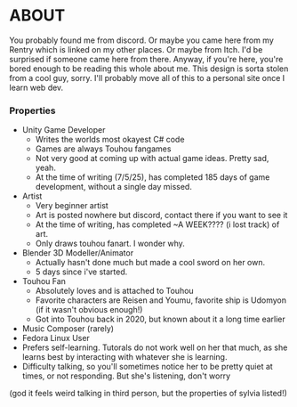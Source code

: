 # ABOUT
You probably found me from discord. Or maybe you came here from my Rentry which is linked on my other places. Or maybe from Itch. I'd be surprised if someone came here from there. Anyway, if you're here, you're bored enough to be reading this whole about me. This design is sorta stolen from a cool guy, sorry. I'll probably move all of this to a personal site once I learn web dev.
### Properties
- Unity Game Developer
  - Writes the worlds most okayest C# code
  - Games are always Touhou fangames
  - Not very good at coming up with actual game ideas. Pretty sad, yeah.
  - At the time of writing (7/5/25), has completed 185 days of game development, without a single day missed.
- Artist
  - Very beginner artist
  - Art is posted nowhere but discord, contact there if you want to see it
  - At the time of writing, has completed ~A WEEK???? (i lost track) of art.
  - Only draws touhou fanart. I wonder why.
- Blender 3D Modeller/Animator
  - Actually hasn't done much but made a cool sword on her own.
  - 5 days since i've started.
- Touhou Fan
  - Absolutely loves and is attached to Touhou
  - Favorite characters are Reisen and Youmu, favorite ship is Udomyon (if it wasn't obvious enough!)
  - Got into Touhou back in 2020, but known about it a long time earlier 
- Music Composer (rarely)
- Fedora Linux User
- Prefers self-learning. Tutorals do not work well on her that much, as she learns best by interacting with whatever she is learning.
- Difficulty talking, so you'll sometimes notice her to be pretty quiet at times, or not responding. But she's listening, don't worry

(god it feels weird talking in third person, but the properties of sylvia listed!)
